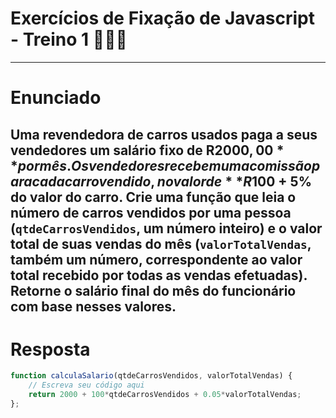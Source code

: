 # Exercícios de Fixação de Javascript - Treino 1 🏋🏽‍♀️
---
# Enunciado
Uma revendedora de carros usados paga a seus vendedores um salário fixo de **R$2000,00** por mês. Os vendedores recebem uma comissão para cada carro vendido, no valor de **R$100 + 5% do valor do carro**.
Crie uma função que leia o **número de carros vendidos** por uma pessoa (```qtdeCarrosVendidos```, um número inteiro) e o **valor total de suas vendas** do mês (```valorTotalVendas```, também um número, correspondente ao valor total recebido por todas as vendas efetuadas).
Retorne o salário final do mês do funcionário com base nesses valores.
---
# Resposta
```javascript
function calculaSalario(qtdeCarrosVendidos, valorTotalVendas) {
    // Escreva seu código aqui
    return 2000 + 100*qtdeCarrosVendidos + 0.05*valorTotalVendas;
};
```